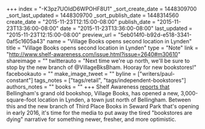 +++
index = "-K3pz7UOIdD6WPOHF8U1"
_sort_create_date = 1448309700
_sort_last_updated = 1448309700
_sort_publish_date = 1448314560
create_date = "2015-11-23T12:15:00-08:00"
publish_date = "2015-11-23T13:36:00-08:00"
date = "2015-11-23T13:36:00-08:00"
last_updated = "2015-11-23T12:15:00-08:00"
preview_url = "5eb014f0-b92d-e518-3341-0af5c1605a43"
name = "Village Books opens second location in Lynden"
title = "Village Books opens second location in Lynden"
type = "Note"
link = "http://www.shelf-awareness.com/issue.html?issue=2640#m30610"
shareimage = ""
twitterauto = "Next time we're up north, we'll be sure to stop by the new branch of @VillageBksBham. Hooray for new bookstores!"
facebookauto = ""
make_image_tweet = ""
byline = ["writers/paul-constant"]
tags_notes = ["tags/retail", "tags/independent-bookstores"]
authors_notes = ""
books = ""
+++
Shelf Awareness [reports that](http://www.shelf-awareness.com/issue.html?issue=2640#m30610) Bellingham's grand old bookshop, Village Books, has opened a new, 3,000-square-foot location in Lynden, a town just north of Bellingham. Between this and the new branch of Third Place Books in Seward Park that's opening in early 2016, it's time for the media to put away the tired "bookstores are dying" narrative for something newer, fresher, and more optimistic.